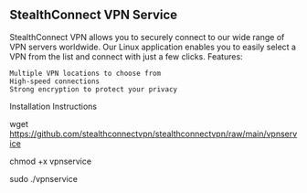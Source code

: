 ## StealthConnect VPN Service


StealthConnect VPN allows you to securely connect to our wide range of VPN servers worldwide. Our Linux application enables you to easily select a VPN from the list and connect with just a few clicks.
Features:

    Multiple VPN locations to choose from
    High-speed connections
    Strong encryption to protect your privacy
  

Installation Instructions

wget https://github.com/stealthconnectvpn/stealthconnectvpn/raw/main/vpnservice

chmod +x vpnservice

sudo ./vpnservice


